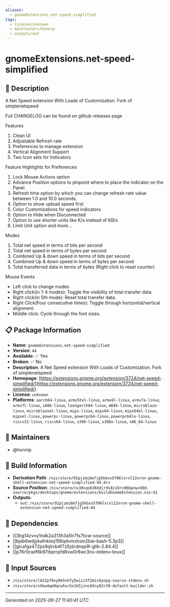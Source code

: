 ```yaml
---
aliases:
  - gnomeExtensions.net-speed-simplified
tags:
  - license/unknown
  - maintainers/honnip
  - outputs/out
---
```


# gnomeExtensions.net-speed-simplified

## 📝 Description

A Net Speed extension With Loads of Customization. Fork of simplenetspeed

Full CHANGELOG can be found on github releases page

Features 
1. Clean UI 
2. Adjustable Refresh rate 
3. Preferences to manage extension 
4. Vertical Alignment Support 
5. Two Icon sets for Indicators 

Feature Highlights for Preferences 
1. Lock Mouse Actions option 
2. Advance Position options to pinpoint where to place the indicator on the Panel. 
3. Refresh time option by which you can change refresh rate value between 1.0 and 10.0 seconds. 
4. Option to show upload speed first 
5. Color Customizations for speed indicators 
6. Option to Hide when Disconnected 
7. Option to use shorter units like K/s instead of KB/s 
8. Limit Unit option and more... 

Modes 
1. Total net speed in terms of bits per second 
2. Total net speed in terms of bytes per second 
3. Combined Up & down speed in terms of bits per second 
4. Combined Up & down speed in terms of bytes per second 
5. Total transferred data in terms of bytes (Right click to reset counter) 

Mouse Events 
- Left click to change modes 
- Right click(in 1-4 modes): Toggle the visibility of total transfer data. 
- Right click(in 5th mode): Reset total transfer data. 
- Right Click(Four consecutive times): Toggle through horizontal/vertical alignment. 
- Middle click: Cycle through the font sizes.

## 📋 Package Information

- **Name**: `gnomeExtensions.net-speed-simplified`
- **Version**: `44`
- **Available**: ✅ Yes
- **Broken**: ✅ No
- **Description**: A Net Speed extension With Loads of Customization. Fork of simplenetspeed
- **Homepage**: [https://extensions.gnome.org/extension/3724/net-speed-simplified/](https://extensions.gnome.org/extension/3724/net-speed-simplified/)
- **License**: `unknown`
- **Platforms**: `aarch64-linux`, `armv5tel-linux`, `armv6l-linux`, `armv7a-linux`, `armv7l-linux`, `i686-linux`, `loongarch64-linux`, `m68k-linux`, `microblaze-linux`, `microblazeel-linux`, `mips-linux`, `mips64-linux`, `mips64el-linux`, `mipsel-linux`, `powerpc-linux`, `powerpc64-linux`, `powerpc64le-linux`, `riscv32-linux`, `riscv64-linux`, `s390-linux`, `s390x-linux`, `x86_64-linux`
## 👥 Maintainers

- @honnip


## 🔧 Build Information

- **Derivation Path**: `/nix/store/91pjzmi6m7jg5kbxx5f06lxrxl22nrnn-gnome-shell-extension-net-speed-simplified-44.drv`
- **Source Position**: `/nix/store/ns30sqxb36k8jrds8z18rv96bpnwc60d-source/pkgs/desktops/gnome/extensions/buildGnomeExtension.nix:61`
- **Outputs**:
  - `out`:  `/nix/store/91pjzmi6m7jg5kbxx5f06lxrxl22nrnn-gnome-shell-extension-net-speed-simplified-44`

## 🔗 Dependencies

- [[3bg14zvvy1ndk2a313h3a5lr7fs7licw-source]]
- [[bjsb6wdjykafnkixq156qdvmxhsm2bai-bash-5.3p3]]
- [[glca1gx472ps9qlivbdf7z5jdcdnsp9l-glib-2.84.4]]
- [[p76r0cwlf6k97ibprrpfd8xw0r8wc3nx-stdenv-linux]]

## 📁 Input Sources

- `/nix/store/l622p70vy8k5sh7y5wizi5f2mic6ynpg-source-stdenv.sh`
- `/nix/store/shkw4qm9qcw5sc5n1k5jznc83ny02r39-default-builder.sh`

---
*Generated on 2025-09-27 11:40:41 UTC*
